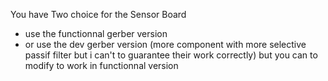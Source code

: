 You have Two choice for the Sensor Board 
- use the functionnal gerber version
- or use the dev gerber version (more component with more selective passif filter but i can't to guarantee their work correctly) but you can to modify to work in functionnal version 

